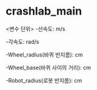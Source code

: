 # crashlab_main

<변수 단위>
-선속도: m/s

-각속도: rad/s

-Wheel_radius(바퀴 반지름): cm

-Wheel_base(바퀴 사이의 거리): cm

-Robot_radius(로봇 반지름): cm
